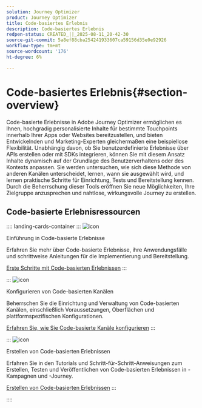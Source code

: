 ```yaml
---
solution: Journey Optimizer
product: Journey Optimizer
title: Code-basiertes Erlebnis
description: Code-basiertes Erlebnis
redpen-status: CREATED_||_2025-08-11_20-42-30
source-git-commit: 5a8ef88cba254241933607ca59156d35e0e92926
workflow-type: tm+mt
source-wordcount: '176'
ht-degree: 6%

---
```



# Code-basiertes Erlebnis{#section-overview}

Code-basierte Erlebnisse in Adobe Journey Optimizer ermöglichen es Ihnen, hochgradig personalisierte Inhalte für bestimmte Touchpoints innerhalb Ihrer Apps oder Websites bereitzustellen, und bieten Entwickelnden und Marketing-Experten gleichermaßen eine beispiellose Flexibilität. Unabhängig davon, ob Sie benutzerdefinierte Erlebnisse über APIs erstellen oder mit SDKs integrieren, können Sie mit diesem Ansatz Inhalte dynamisch auf der Grundlage des Benutzerverhaltens oder des Kontexts anpassen. Sie werden untersuchen, wie sich diese Methode von anderen Kanälen unterscheidet, lernen, wann sie ausgewählt wird, und lernen praktische Schritte für Einrichtung, Tests und Bereitstellung kennen. Durch die Beherrschung dieser Tools eröffnen Sie neue Möglichkeiten, Ihre Zielgruppe anzusprechen und nahtlose, wirkungsvolle Journey zu erstellen.

## Code-basierte Erlebnisressourcen

:::: landing-cards-container
:::
![icon](https://cdn.experienceleague.adobe.com/icons/book.svg)

Einführung in Code-basierte Erlebnisse

Erfahren Sie mehr über Code-basierte Erlebnisse, ihre Anwendungsfälle und schrittweise Anleitungen für die Implementierung und Bereitstellung.

[Erste Schritte mit Code-basierten Erlebnissen](../using/code-based/get-started-code-based.md)
:::

:::
![icon](https://cdn.experienceleague.adobe.com/icons/gear.svg)

Konfigurieren von Code-basierten Kanälen

Beherrschen Sie die Einrichtung und Verwaltung von Code-basierten Kanälen, einschließlich Voraussetzungen, Oberflächen und plattformspezifischen Konfigurationen.

[Erfahren Sie, wie Sie Code-basierte Kanäle konfigurieren](configure-code-based-channel-landing-page.md)
:::

:::
![icon](https://cdn.experienceleague.adobe.com/icons/circle-play.svg)

Erstellen von Code-basierten Erlebnissen

Erfahren Sie in den Tutorials und Schritt-für-Schritt-Anweisungen zum Erstellen, Testen und Veröffentlichen von Code-basierten Erlebnissen in -Kampagnen und -Journey.

[Erstellen von Code-basierten Erlebnissen](create-code-based-experiences-landing-page.md)
:::

::::
